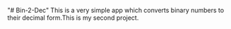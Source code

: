 "# Bin-2-Dec" 
This is a very simple app which converts binary numbers to their decimal form.This is my second project.

